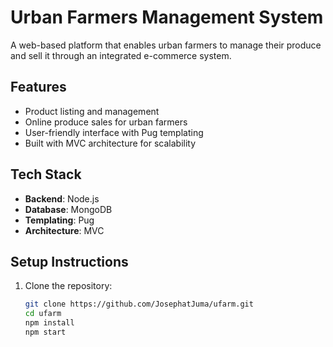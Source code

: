 # Urban Farmers Management System

A web-based platform that enables urban farmers to manage their produce and sell it through an integrated e-commerce system.

## Features
- Product listing and management
- Online produce sales for urban farmers
- User-friendly interface with Pug templating
- Built with MVC architecture for scalability

## Tech Stack
- **Backend**: Node.js
- **Database**: MongoDB
- **Templating**: Pug
- **Architecture**: MVC

## Setup Instructions

1. Clone the repository:
   ```bash
   git clone https://github.com/JosephatJuma/ufarm.git
   cd ufarm
   npm install
   npm start
